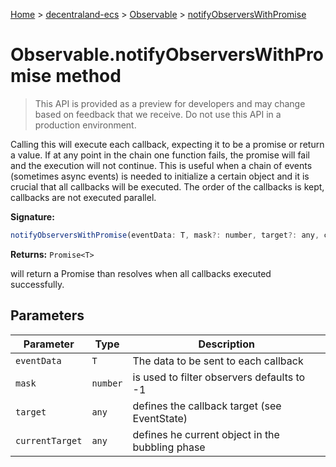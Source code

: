 [Home](./index) &gt; [decentraland-ecs](./decentraland-ecs.md) &gt; [Observable](./decentraland-ecs.observable.md) &gt; [notifyObserversWithPromise](./decentraland-ecs.observable.notifyobserverswithpromise.md)

# Observable.notifyObserversWithPromise method

> This API is provided as a preview for developers and may change based on feedback that we receive. Do not use this API in a production environment.

Calling this will execute each callback, expecting it to be a promise or return a value. If at any point in the chain one function fails, the promise will fail and the execution will not continue. This is useful when a chain of events (sometimes async events) is needed to initialize a certain object and it is crucial that all callbacks will be executed. The order of the callbacks is kept, callbacks are not executed parallel.

**Signature:**
```javascript
notifyObserversWithPromise(eventData: T, mask?: number, target?: any, currentTarget?: any): Promise<T>;
```
**Returns:** `Promise<T>`

will return a Promise than resolves when all callbacks executed successfully.

## Parameters

|  Parameter | Type | Description |
|  --- | --- | --- |
|  `eventData` | `T` | The data to be sent to each callback |
|  `mask` | `number` | is used to filter observers defaults to -1 |
|  `target` | `any` | defines the callback target (see EventState) |
|  `currentTarget` | `any` | defines he current object in the bubbling phase |

